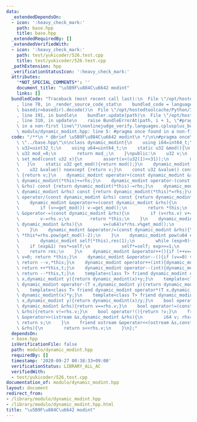 ```yaml
---
data:
  _extendedDependsOn:
  - icon: ':heavy_check_mark:'
    path: base.hpp
    title: base.hpp
  _extendedRequiredBy: []
  _extendedVerifiedWith:
  - icon: ':heavy_check_mark:'
    path: test/yukicoder/526.test.cpp
    title: test/yukicoder/526.test.cpp
  _pathExtension: hpp
  _verificationStatusIcon: ':heavy_check_mark:'
  attributes:
    '*NOT_SPECIAL_COMMENTS*': ''
    document_title: "\u5B9F\u884C\u6642 modint"
    links: []
  bundledCode: "Traceback (most recent call last):\n  File \"/opt/hostedtoolcache/Python/3.8.5/x64/lib/python3.8/site-packages/onlinejudge_verify/documentation/build.py\"\
    , line 70, in _render_source_code_stat\n    bundled_code = language.bundle(stat.path,\
    \ basedir=basedir).decode()\n  File \"/opt/hostedtoolcache/Python/3.8.5/x64/lib/python3.8/site-packages/onlinejudge_verify/languages/cplusplus.py\"\
    , line 191, in bundle\n    bundler.update(path)\n  File \"/opt/hostedtoolcache/Python/3.8.5/x64/lib/python3.8/site-packages/onlinejudge_verify/languages/cplusplus_bundle.py\"\
    , line 310, in update\n    raise BundleErrorAt(path, i + 1, \"#pragma once found\
    \ in a non-first line\")\nonlinejudge_verify.languages.cplusplus_bundle.BundleErrorAt:\
    \ modulo/dynamic_modint.hpp: line 5: #pragma once found in a non-first line\n"
  code: "/**\n * @brief \u5B9F\u884C\u6642 modint\n */\n\n#pragma once\n\n#include\
    \ \"../base.hpp\"\n\nclass dynamic_modint{\n    using i64=int64_t;\n    using\
    \ u32=uint32_t;\n    using u64=uint64_t;\n    static u32 &mod(){\n        static\
    \ u32 mod_=0;\n        return mod_;\n    }\npublic:\n    u32 v;\n    static void\
    \ set_mod(const u32 x){\n        assert(x<(u32(1)<<31));\n        mod()=x;\n \
    \   }\n    static u32 get_mod(){return mod();}\n    dynamic_modint(const i64 x=0):v(x<0?get_mod()-1-(-(x+1)%get_mod()):x%get_mod()){}\n\
    \    u32 &value() noexcept {return v;}\n    const u32 &value() const noexcept\
    \ {return v;}\n    dynamic_modint operator+(const dynamic_modint &rhs) const {return\
    \ dynamic_modint(*this)+=rhs;}\n    dynamic_modint operator-(const dynamic_modint\
    \ &rhs) const {return dynamic_modint(*this)-=rhs;}\n    dynamic_modint operator*(const\
    \ dynamic_modint &rhs) const {return dynamic_modint(*this)*=rhs;}\n    dynamic_modint\
    \ operator/(const dynamic_modint &rhs) const {return dynamic_modint(*this)/=rhs;}\n\
    \    dynamic_modint &operator+=(const dynamic_modint &rhs){\n        v+=rhs.v;\n\
    \        if (v>=get_mod()) v-=get_mod();\n        return *this;\n    }\n    dynamic_modint\
    \ &operator-=(const dynamic_modint &rhs){\n        if (v<rhs.v) v+=get_mod();\n\
    \        v-=rhs.v;\n        return *this;\n    }\n    dynamic_modint &operator*=(const\
    \ dynamic_modint &rhs){\n        v=(u64)v*rhs.v%get_mod();\n        return *this;\n\
    \    }\n    dynamic_modint &operator/=(const dynamic_modint &rhs){\n        return\
    \ *this*=rhs.pow(get_mod()-2);\n    }\n    dynamic_modint pow(u64 exp) const {\n\
    \        dynamic_modint self(*this),res(1);\n        while (exp>0){\n        \
    \    if (exp&1) res*=self;\n            self*=self; exp>>=1;\n        }\n    \
    \    return res;\n    }\n    dynamic_modint &operator++(){if (++v==get_mod())\
    \ v=0; return *this;}\n    dynamic_modint &operator--(){if (v==0) v=get_mod();\
    \ return --v,*this;}\n    dynamic_modint operator++(int){dynamic_modint t=*this;\
    \ return ++*this,t;}\n    dynamic_modint operator--(int){dynamic_modint t=*this;\
    \ return --*this,t;}\n    template<class T> friend dynamic_modint operator+(T\
    \ x,dynamic_modint y){return dynamic_modint(x)+y;}\n    template<class T> friend\
    \ dynamic_modint operator-(T x,dynamic_modint y){return dynamic_modint(x)-y;}\n\
    \    template<class T> friend dynamic_modint operator*(T x,dynamic_modint y){return\
    \ dynamic_modint(x)*y;}\n    template<class T> friend dynamic_modint operator/(T\
    \ x,dynamic_modint y){return dynamic_modint(x)/y;}\n    bool operator==(const\
    \ dynamic_modint &rhs){return v==rhs.v;}\n    bool operator!=(const dynamic_modint\
    \ &rhs){return v!=rhs.v;}\n    bool operator!(){return !v;}\n    friend istream\
    \ &operator>>(istream &s,dynamic_modint &rhs){\n        i64 v; rhs=dynamic_modint{(s>>v,v)};\
    \ return s;\n    }\n    friend ostream &operator<<(ostream &s,const dynamic_modint\
    \ &rhs){\n        return s<<rhs.v;\n    }\n};"
  dependsOn:
  - base.hpp
  isVerificationFile: false
  path: modulo/dynamic_modint.hpp
  requiredBy: []
  timestamp: '2020-09-27 00:38:33+09:00'
  verificationStatus: LIBRARY_ALL_AC
  verifiedWith:
  - test/yukicoder/526.test.cpp
documentation_of: modulo/dynamic_modint.hpp
layout: document
redirect_from:
- /library/modulo/dynamic_modint.hpp
- /library/modulo/dynamic_modint.hpp.html
title: "\u5B9F\u884C\u6642 modint"
---
```

